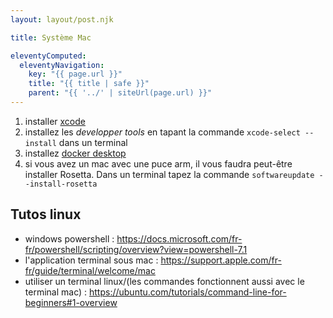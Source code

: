 ```yaml
---
layout: layout/post.njk

title: Système Mac

eleventyComputed:
  eleventyNavigation:
    key: "{{ page.url }}"
    title: "{{ title | safe }}"
    parent: "{{ '../' | siteUrl(page.url) }}"
---
```




1. installer [xcode](https://apps.apple.com/us/app/xcode/id497799835?mt=12)
2. installez les *developper tools* en tapant la commande `xcode-select --install` dans un terminal
3. installez [docker desktop](https://www.docker.com/)
4. si vous avez un mac avec une puce arm, il vous faudra peut-être installer Rosetta. Dans un terminal tapez la commande `softwareupdate --install-rosetta`

## Tutos linux

* windows powershell : <https://docs.microsoft.com/fr-fr/powershell/scripting/overview?view=powershell-7.1>
* l'application terminal sous mac : <https://support.apple.com/fr-fr/guide/terminal/welcome/mac>
* utiliser un terminal linux/(les commandes fonctionnent aussi avec le terminal mac) : <https://ubuntu.com/tutorials/command-line-for-beginners#1-overview>
